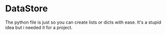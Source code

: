 # DataStore



The python file is just so you can create lists or dicts with ease. It's a stupid idea but i needed it for a project.
